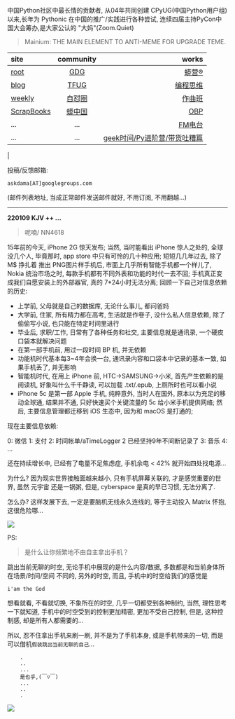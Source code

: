 中国Python社区中最长情的贡献者, 从04年共同创建 CPyUG(中国Python用户组)以来,长年为 Pythonic 在中国的推广/实践进行各种尝试, 连续四届主持PyCon中国大会筹办,是大家公认的 "大妈"(Zoom.Quiet)

> Mainium: THE MAIN ELEMENT TO ANTI-MEME FOR UPGRADE TEME.

| site | community | works |
| :-----| :----: | ----: |
| [root](http://zoomquiet.io/) | [GDG](https://blog.zhgdg.org/) | [蟒营®](https://doc.101.camp/) |
| [blog](https://blog.zoomquiet.io/pages/zoomquiet.html) | [TFUG](http://zh.tfug.world/) | [编程思维](https://py.101.camp/) |
| [weekly](http://weekly.pychina.org/) | [自怼圈](https://du.101.camp/) | [作曲班](https://mu.101.camp/) |
| [ScrapBooks](https://zoomquiet.io/collection.html) | [蟒中国](https://pychina.org/) | [OBP](https://zoomquiet.io/obp/index.html) |
| ... | ... | [FM电台](https://fm.101.camp/) |
| ... | ... | [geek时间/Py进阶营/带货吐糟篇](https://fm.101.camp/2020/geek2py-dama.html) 
 |


投稿/反馈邮箱:

    askdama[AT]googlegroups.com

(邮件列表地址, 
当成正常邮件发送邮件就好, 不用订阅, 不用翻越...)




---------------------------------------------------
**220109 KJV ++ ...**

> 呢喃/ NN4618


15年前的今天, iPhone 2G 惊天发布; 当然, 当时能看出 iPhone 惊人之处的, 全球没几个人, 毕竟那时, app store 中只有可怜的几十种应用; 短短几几年过去, 除了 M$ 挣扎着 推出 PNG图片样手机后, 市面上几乎所有智能手机都一个样儿了, Nokia 统治市场之时, 每款手机都有不同外表和功能的时代一去不回; 手机真正变成我们自愿安装上的外部器官, 真的 7*24小时无法分离;
回顾一下自己对信息依赖的历史:

+ 上学前, 父母就是自己的数据库, 无论什么事儿, 都问爸妈
+ 大学前, 住家, 所有精力都在高考, 生活就是作卷子, 没什么私人信息依赖, 除了偷偷写小说, 也只能在特定时间里进行
+ 毕业后, 求职/工作, 日常有了各种任务和社交, 主要信息就是通讯录, 一个硬皮口袋本就解决问题
+ 在第一部手机前, 用过一段时间 BP 机, 并无依赖
+ 功能机时代基本每3~4年会换一台, 通讯录内容和口袋本中记录的基本一致, 如果手机丢了, 并无影响
+ 智能机时代, 在用上 iPhone 前, HTC->SAMSUNG->小米, 首先产生依赖的是阅读机, 好象叫什么千千静读, 可以加载 .txt/.epub, 上厕所时也可以看小说
+ iPhone 5c 是第一部 Apple 手机, 纯粹意外, 当时人在国外, 原本以为充足的移动全球通, 结果并不通, 只好快速买个关键流量的 5c 给小米手机提供网络; 然后, 主要信息管理都迁移到 iOS 生态中, 因为和 macOS 是打通的;

现在主要信息依赖:

0: 微信
1: 支付
2: 时间帐单/aTimeLogger 2 已经坚持9年不间断记录了
3: 音乐
4: ...

还在持续增长中, 已经有了电量不足焦虑症, 手机余电 < 42% 就开始四处找电源...

为什么?
因为现实世界接触面越来越小, 只有手机屏幕关联的, 才是感觉重要的世界, 虽然 元宇宙 还是一锅粥, 但是, cyberspace 是真的早已习惯, 无法分离了.

怎么办? 这样发展下去, 一定是要脑机无线永久连线的, 等于主动投入 Matrix 怀抱, 这很危险哪...



![](https://ipic.zoomquiet.top/2022-01-07-zq42-today-card-2201.009.jpeg)




PS:
> 是什么让你频繁地不由自主拿出手机？

跳出当前无聊的时空,
无论手机中展现的是什么内容/数据,
多数都是和当前身体所在场景/时间/空间 不同的,
另外的时空,
而且, 手机中的时空给我们的感觉是

    i'am the God

想看就看, 不看就切换,
不象所在的时空, 几乎一切都受到各种制约,
当然,
理性思考一下就知道,
手机中的时空受到的控制更加精密, 更加不受自己控制,
但是, 这种控制感,
却是所有人都需要的...

所以, 
忍不住拿出手机来刷一刷,
并不是为了手机本身, 或是手机带来的一切,
而是可以借机`假装跳出当前无聊的自己`...



```
    .
    ..
    ...
    是也乎,(￣▽￣)
    ...
    ..
    .
```


![](http://ydlj.zoomquiet.top/ipic/2021-07-10-210701DU21-zip.jpg)


